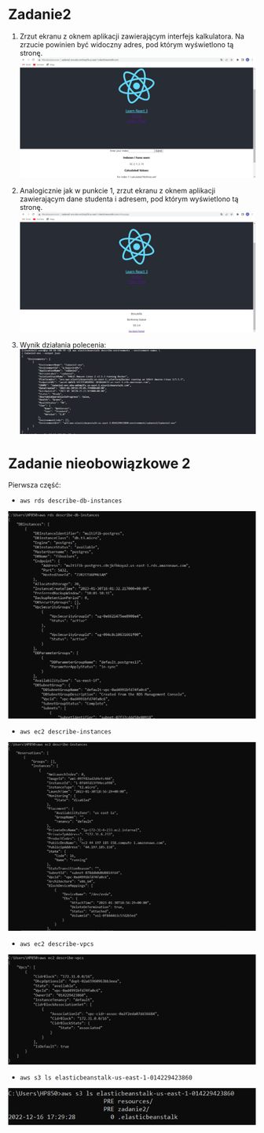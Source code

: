 # Zadanie2
1. Zrzut ekranu z oknem aplikacji zawierającym interfejs kalkulatora. Na zrzucie powinien
być widoczny adres, pod którym wyświetlono tą stronę.
![image](https://github.com/Malpka8/Zadanie2/blob/main/images/Zadanie1.png)

2. Analogicznie jak w punkcie 1, zrzut ekranu z oknem aplikacji zawierającym dane
studenta i adresem, pod którym wyświetlono tą stronę.
![image](https://github.com/Malpka8/Zadanie2/blob/main/images/Zadanie1_1.png)

3. Wynik działania polecenia:
![image](https://github.com/Malpka8/Zadanie2/blob/main/images/Zadanie1_2.png)



# Zadanie nieobowiązkowe 2 
Pierwsza część: 
- ```aws rds describe-db-instances ```

![image](https://github.com/Malpka8/Zadanie2/blob/main/images/dodatkowe1.png)

- ```aws ec2 describe-instances```

![image](https://github.com/Malpka8/Zadanie2/blob/main/images/dodatkowe2.png)

- ```aws ec2 describe-vpcs```

![image](https://github.com/Malpka8/Zadanie2/blob/main/images/dodatkowe3.png)

- ```aws s3 ls elasticbeanstalk-us-east-1-014229423860   ```

![image](https://github.com/Malpka8/Zadanie2/blob/main/images/dodatkowe4.png)


